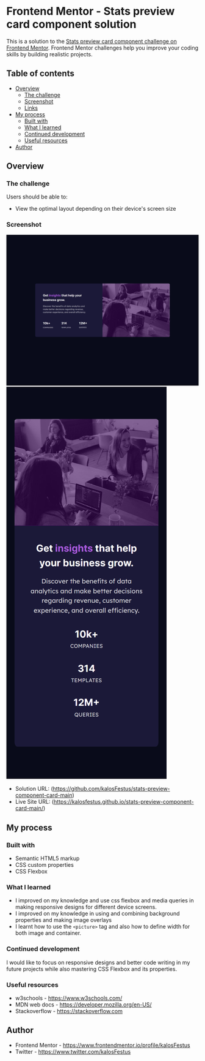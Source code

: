 # Frontend Mentor - Stats preview card component solution

This is a solution to the [Stats preview card component challenge on Frontend Mentor](https://www.frontendmentor.io/challenges/stats-preview-card-component-8JqbgoU62). Frontend Mentor challenges help you improve your coding skills by building realistic projects. 

## Table of contents

- [Overview](#overview)
  - [The challenge](#the-challenge)
  - [Screenshot](#screenshot)
  - [Links](#links)
- [My process](#my-process)
  - [Built with](#built-with)
  - [What I learned](#what-i-learned)
  - [Continued development](#continued-development)
  - [Useful resources](#useful-resources)
- [Author](#author)



## Overview

### The challenge

Users should be able to:

- View the optimal layout depending on their device's screen size

### Screenshot

![desktop screenshot](https://github.com/kalosFestus/stats-preview-component-card-main/blob/master/screenshots/desktop%20screenshot.png)
![Mobile screenshot](https://github.com/kalosFestus/stats-preview-component-card-main/blob/master/screenshots/mobile%20screenshot.png)

- Solution URL: (https://github.com/kalosFestus/stats-preview-component-card-main)
- Live Site URL: (https://kalosfestus.github.io/stats-preview-component-card-main/)

## My process

### Built with

* Semantic HTML5 markup
* CSS custom properties
* CSS Flexbox


### What I learned

* I improved on my knowledge and use css flexbox and media queries in making responsive designs for different device screens.
* I improved on my knowledge in using and combining background properties and making image overlays
* I learnt how to use the `<picture>` tag and also how to define width for both image and container.

### Continued development

I would like to focus on responsive designs and better code writing in my future projects while also mastering CSS Flexbox and its properties.

### Useful resources

* w3schools - https://www.w3schools.com/
* MDN web docs - https://developer.mozilla.org/en-US/
* Stackoverflow - https://stackoverflow.com

## Author

* Frontend Mentor - https://www.frontendmentor.io/profile/kalosFestus
* Twitter - https://www.twitter.com/kalosFestus

